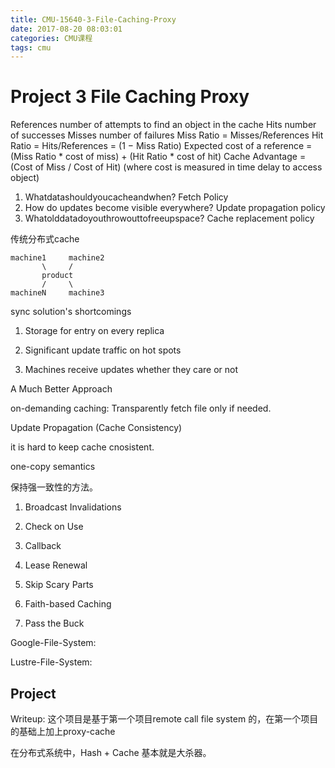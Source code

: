 ```yaml
---
title: CMU-15640-3-File-Caching-Proxy
date: 2017-08-20 08:03:01
categories: CMU课程
tags: cmu
---
```

# Project 3 File Caching Proxy

References number of attempts to find an object in the cache Hits number of successes
Misses number of failures
Miss Ratio = Misses/References
Hit Ratio = Hits/References = (1 − Miss Ratio)
Expected cost of a reference = (Miss Ratio * cost of miss) + (Hit Ratio * cost of hit)
Cache Advantage = (Cost of Miss / Cost of Hit)
(where cost is measured in time delay to access object)

1. Whatdatashouldyoucacheandwhen?
Fetch Policy
2. How do updates become visible everywhere?
Update propagation policy
3. Whatolddatadoyouthrowouttofreeupspace?
Cache replacement policy

传统分布式cache
```text
machine1     machine2
       \     /
       product
       /     \
machineN     machine3
```
sync solution's shortcomings

1. Storage for entry on every replica

2. Significant update traffic on hot spots

3. Machines receive updates whether they care or not

A Much Better Approach

on-demanding caching: Transparently fetch file only if needed.

Update Propagation (Cache Consistency)

it is hard to keep cache cnosistent.

one-copy semantics

保持强一致性的方法。

1. Broadcast Invalidations

2. Check on Use

3. Callback

4. Lease Renewal

5. Skip Scary Parts

6. Faith-based Caching

7. Pass the Buck

Google-File-System:

Lustre-File-System:

## Project
Writeup:
这个项目是基于第一个项目remote call file system 的，在第一个项目的基础上加上proxy-cache

在分布式系统中，Hash + Cache 基本就是大杀器。




